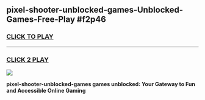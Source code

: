 
## pixel-shooter-unblocked-games-Unblocked-Games-Free-Play #f2p46
<h3>
<a href="https://us.freeplayer.one?title=pixel-shooter-unblocked-games&ref=9M">CLICK TO PLAY</a></h3>
<hr>

<h3>
<a href="https://us.freeplayer.one?title=pixel-shooter-unblocked-games&ref=9M">CLICK 2 PLAY</a>
  
</h3>

<a href="https://us.freeplayer.one?title=pixel-shooter-unblocked-games&ref=9M"><img src="https://clearcache.store/games.png"></a>


**pixel-shooter-unblocked-games games unblocked: Your Gateway to Fun and Accessible Online Gaming**
